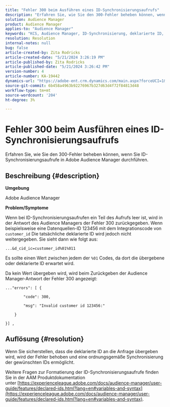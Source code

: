 ```yaml
---
title: "Fehler 300 beim Ausführen eines ID-Synchronisierungsaufrufs"
description: "Erfahren Sie, wie Sie den 300-Fehler beheben können, wenn Sie ID-Synchronisierungsaufrufe in Adobe Audience Manager durchführen."
solution: Audience Manager
product: Audience Manager
applies-to: "Audience Manager"
keywords: "KCS, Audience Manager, ID-Synchronisierung, deklarierte ID, Customer ID-Synchronisierung, Kunden-ID, Online-Synchronisierung"
resolution: Resolution
internal-notes: null
bug: false
article-created-by: Zita Rodricks
article-created-date: "5/21/2024 3:26:19 PM"
article-published-by: Zita Rodricks
article-published-date: "5/21/2024 3:26:42 PM"
version-number: 4
article-number: KA-19442
dynamics-url: "https://adobe-ent.crm.dynamics.com/main.aspx?forceUCI=1&pagetype=entityrecord&etn=knowledgearticle&id=3bb95b73-8617-ef11-9f89-6045bd06eea5"
source-git-commit: 6b458a4963b92276967b327d63d4f72f84813d48
workflow-type: tm+mt
source-wordcount: '204'
ht-degree: 3%

---
```


# Fehler 300 beim Ausführen eines ID-Synchronisierungsaufrufs


Erfahren Sie, wie Sie den 300-Fehler beheben können, wenn Sie ID-Synchronisierungsaufrufe in Adobe Audience Manager durchführen.

## Beschreibung {#description}


<b>Umgebung</b>

Adobe Audience Manager

<b>Problem/Symptome</b>

Wenn bei ID-Synchronisierungsaufrufen ein Teil des Aufrufs leer ist, wird in der Antwort des Audience Managers der Fehler 300 zurückgegeben. Wenn beispielsweise eine Datenquellen-ID 123456 mit dem Integrationscode von `customer_id` Die tatsächliche deklarierte ID wird jedoch nicht weitergegeben. Sie sieht dann wie folgt aus:

`...&d_cid_ic=customer_id%01%011`

Es sollte einen Wert zwischen jedem der `%01` Codes, da dort die übergebene oder deklarierte ID erwartet wird.

Da kein Wert übergeben wird, wird beim Zurückgeben der Audience Manager-Antwort der Fehler 300 angezeigt:




```
..."errors": [ {

        "code": 300,

        "msg": "Invalid customer id 123456:"

    }

}] ,
```





## Auflösung {#resolution}


Wenn Sie sicherstellen, dass die deklarierte ID an die Anfrage übergeben wird, wird der Fehler behoben und eine ordnungsgemäße Synchronisierung der gewünschten IDs ermöglicht.

Weitere Fragen zur Formatierung der ID-Synchronisierungsaufrufe finden Sie in der AAM Produktdokumentation unter [https://experienceleague.adobe.com/docs/audience-manager/user-guide/features/declared-ids.html?lang=en#variables-and-syntax](https://experienceleague.adobe.com/docs/audience-manager/user-guide/features/declared-ids.html?lang=en#variables-and-syntax).
